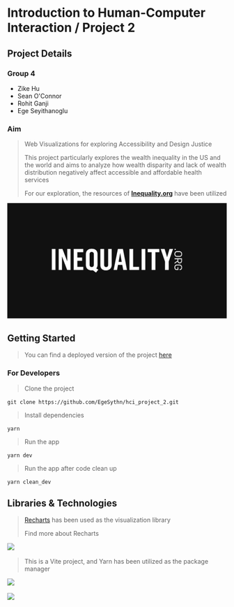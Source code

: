 # Introduction to Human-Computer Interaction / Project 2

## Project Details
### Group 4
- Zike Hu
- Sean O'Connor
- Rohit Ganji
- Ege Seyithanoglu

### Aim
> Web Visualizations for exploring Accessibility and Design Justice
> 
> This project particularly explores the wealth inequality in the US and the world
> and aims to analyze how wealth disparity and lack of wealth distribution
> negatively affect accessible and affordable health services
>
> For our exploration, the resources of **[Inequality.org](https://inequality.org/)** have been utilized

[![Inequality.org Logo](/src/assets/inequality_logo.png)](https://inequality.org/facts/global-inequality/#global-wealth-inequality)

## Getting Started
> You can find a deployed version of the project [here](https://egesythn.github.io/hci_project_2/)

### For Developers
> Clone the project
```
git clone https://github.com/EgeSythn/hci_project_2.git
```

> Install dependencies
```
yarn
```

> Run the app
```
yarn dev
```

> Run the app after code clean up
```
yarn clean_dev
```

## Libraries & Technologies
> [Recharts](https://recharts.org/en-US/) has been used as the visualization library
> 
> Find more about Recharts

[<img src="https://miro.medium.com/max/1400/1*Fwiw0oM1J_HIQZFWcaBPYw.png">](https://recharts.org/en-US/api) 
>
> This is a Vite project, and Yarn has been utilized as the package manager

[<img src="https://vitejs.dev/logo-with-shadow.png">](https://vitejs.dev/)

[<img src="https://encrypted-tbn0.gstatic.com/images?q=tbn:ANd9GcQmfxuQNsNG-WTSyYpPS87Hm-YpiHx5_NJBXp60P-KCfQM1c-lPQavnjHKwWO_2wL4Roso&usqp=CAU">](https://yarnpkg.com/)

